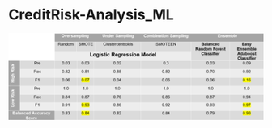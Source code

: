 # CreditRisk-Analysis_ML

![](https://github.com/Muzznah/CreditRisk-Analysis_ML/blob/master/CreditRisk-MLM/ML-Comparison.png)
